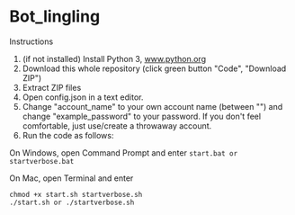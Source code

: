 # Bot_lingling

Instructions
1. (if not installed) Install Python 3, www.python.org
2. Download this whole repository (click green button "Code", "Download ZIP")
3. Extract ZIP files
4. Open config.json in a text editor.
5. Change "account_name" to your own account name (between "") and change "example_password" to your password. If you don't feel comfortable, just use/create a throwaway account.
6. Run the code as follows:

On Windows, open Command Prompt and enter
`start.bat or startverbose.bat`

On Mac, open Terminal and enter
```
chmod +x start.sh startverbose.sh
./start.sh or ./startverbose.sh
```


